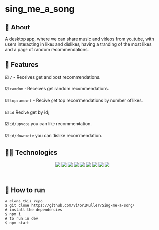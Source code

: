 # sing_me_a_song

## :link: About

A desktop app, where we can share music and videos from youtube, with users interacting in likes and dislikes, having a tranding of the most likes and a page of random recommendations.


</div>

## :hammer: Features

:ballot_box_with_check: `/` - Receives get and post recommendations.

:ballot_box_with_check: `ramdom` - Receives get random recommendations.

:ballot_box_with_check: `top:amount` - Recive get top recommendations by number of likes.

:ballot_box_with_check: `id` Recive get by id;

:ballot_box_with_check: `id/upvote` you can like recommendation.

:ballot_box_with_check: `id/downvote` you can dislike recommendation.

## :woman_technologist: Technologies

<p align="center">
  <img src="https://img.shields.io/badge/HTML5-E34F26?style=for-the-badge&logo=html5&logoColor=white" />
  <img src="https://img.shields.io/badge/CSS3-1572B6?style=for-the-badge&logo=css3&logoColor=white" />
  <img src="https://img.shields.io/badge/typescript-3178C6?style=for-the-badge&logo=typescript&logoColor=black" />
  <img src="https://img.shields.io/badge/ts-node-3178C6?style=for-the-badge&logo=ts-node&logoColor=3178C6" />
  <img src="https://img.shields.io/badge/node.js-363636?style=for-the-badge&logo=node.js&logoColor=339933"/>
  <img src="https://img.shields.io/badge/prettier-F7B93E?style=for-the-badge&logo=prettier&logoColor=000000"/>
  <img src="https://img.shields.io/badge/github-000000?style=for-the-badge&logo=github&logoColor=ffffff"/>
   <img src="https://img.shields.io/badge/jest-C21325?style=for-the-badge&logo=jest&logoColor=000000"/>
  <img src="https://img.shields.io/badge/supertest-141526?style=for-the-badge&logo=jest&logoColor=ffffff"/>
</p>
<br>  

## :tada: How to run

```
# Clone this repo
$ git clone https://github.com/VitorIMuller/Sing-me-a-song/
# install the dependencies
$ npm i
# to run in dev
$ npm start 
```

